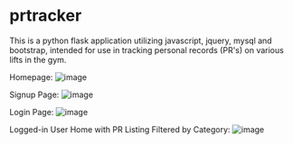 # prtracker
This is a python flask application utilizing javascript, jquery, mysql and bootstrap, intended for use in tracking personal records (PR's) on various lifts in the gym.

Homepage:
![image](https://cloud.githubusercontent.com/assets/20828566/24225270/85212fe6-0f2d-11e7-90ea-5e6b8037cd8e.png)

Signup Page:
![image](https://cloud.githubusercontent.com/assets/20828566/24225275/90f13550-0f2d-11e7-8704-67d6921d3570.png)

Login Page:
![image](https://cloud.githubusercontent.com/assets/20828566/24225280/99e66aea-0f2d-11e7-8bf3-1daa589c20d1.png)

Logged-in User Home with PR Listing Filtered by Category:
![image](https://cloud.githubusercontent.com/assets/20828566/24225284/a4c7262a-0f2d-11e7-8459-8650c4e94189.png)
